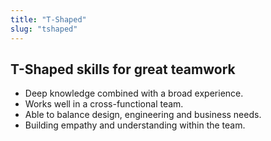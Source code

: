 ```yaml
---
title: "T-Shaped"
slug: "tshaped"
---
```


## T-Shaped skills for great teamwork

- Deep knowledge combined with a broad experience.
- Works well in a cross-functional team.
- Able to balance design, engineering and business needs.
- Building empathy and understanding within the team.
